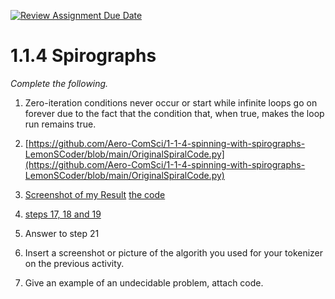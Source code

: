 [![Review Assignment Due Date](https://classroom.github.com/assets/deadline-readme-button-22041afd0340ce965d47ae6ef1cefeee28c7c493a6346c4f15d667ab976d596c.svg)](https://classroom.github.com/a/SkD24yV8)
# 1.1.4 Spirographs

*Complete the following.*

1.  Zero-iteration conditions never occur or start while infinite loops go on forever due to the fact that the condition that, when true, makes the loop run remains true.
2. [https://github.com/Aero-ComSci/1-1-4-spinning-with-spirographs-LemonSCoder/blob/main/OriginalSpiralCode.py](https://github.com/Aero-ComSci/1-1-4-spinning-with-spirographs-LemonSCoder/blob/main/OriginalSpiralCode.py)
4. [Screenshot of my Result](https://github.com/Aero-ComSci/1-1-4-spinning-with-spirographs-LemonSCoder/blob/main/images/ConcentricSquares.png) [the code](https://github.com/Aero-ComSci/1-1-4-spinning-with-spirographs-LemonSCoder/blob/main/images/SpiralCodeImage.xcf)

4. [steps 17, 18 and 19](https://github.com/Aero-ComSci/1-1-4-spinning-with-spirographs-LemonSCoder/blob/main/Steps171819.py)
5. Answer to step 21
6. Insert a screenshot or picture of the algorith you used for your tokenizer on the previous activity.
7. Give an example of an undecidable problem, attach code.
   



